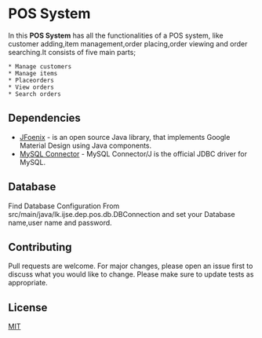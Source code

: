 # POS System

In this **POS System** has all the functionalities of a POS system, like customer adding,item management,order placing,order viewing and order searching.It consists of five main parts;

    * Manage customers
    * Manage items
    * Placeorders
    * View orders
    * Search orders

## Dependencies

* [JFoenix](https://mvnrepository.com/artifact/com.jfoenix/jfoenix/8.0.10) - is an open source Java library, that implements Google Material Design using Java components.
* [MySQL Connector](https://mvnrepository.com/artifact/mysql/mysql-connector-java/8.0.21) - MySQL Connector/J is the official JDBC driver for MySQL.

## Database

Find Database Configuration From src/main/java/lk.ijse.dep.pos.db.DBConnection and set your Database name,user name and password.

## Contributing

Pull requests are welcome. For major changes, please open an issue first to discuss what you would like to change.
Please make sure to update tests as appropriate.

## License

[MIT](https://choosealicense.com/licenses/mit/)
